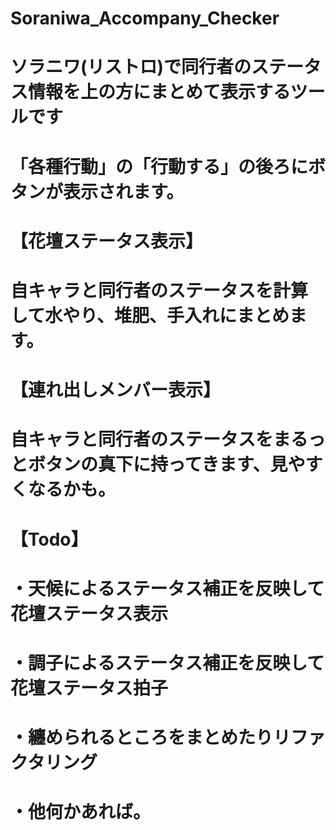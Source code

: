 # Soraniwa_Accompany_Checker
# ソラニワ(リストロ)で同行者のステータス情報を上の方にまとめて表示するツールです
# 「各種行動」の「行動する」の後ろにボタンが表示されます。
# 
# 【花壇ステータス表示】
# 自キャラと同行者のステータスを計算して水やり、堆肥、手入れにまとめます。
#
# 【連れ出しメンバー表示】
# 自キャラと同行者のステータスをまるっとボタンの真下に持ってきます、見やすくなるかも。
#
# 【Todo】
# ・天候によるステータス補正を反映して花壇ステータス表示
# ・調子によるステータス補正を反映して花壇ステータス拍子
# ・纏められるところをまとめたりリファクタリング
# ・他何かあれば。